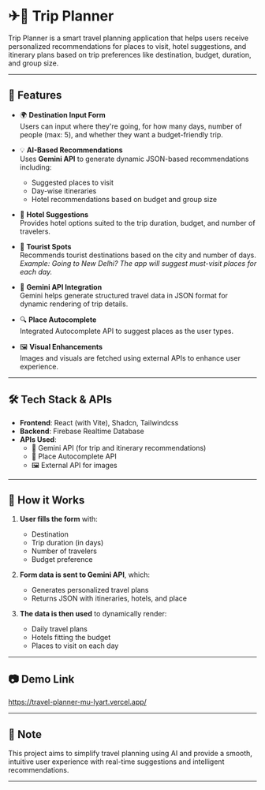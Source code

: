 # ✈🧳 Trip Planner

Trip Planner is a smart travel planning application that helps users receive personalized recommendations for places to visit, hotel suggestions, and itinerary plans based on trip preferences like destination, budget, duration, and group size.

---

## 🚀 Features

- 🌍 **Destination Input Form**  
  Users can input where they're going, for how many days, number of people (max: 5), and whether they want a budget-friendly trip.

- 💡 **AI-Based Recommendations**  
  Uses **Gemini API** to generate dynamic JSON-based recommendations including:
  - Suggested places to visit
  - Day-wise itineraries
  - Hotel recommendations based on budget and group size

- 🏨 **Hotel Suggestions**  
  Provides hotel options suited to the trip duration, budget, and number of travelers.

- 📍 **Tourist Spots**  
  Recommends tourist destinations based on the city and number of days.  
  _Example: Going to New Delhi? The app will suggest must-visit places for each day._

- 🧠 **Gemini API Integration**  
  Gemini helps generate structured travel data in JSON format for dynamic rendering of trip details.

- 🔍 **Place Autocomplete**  
  Integrated Autocomplete API to suggest places as the user types.

- 🖼️ **Visual Enhancements**  
  Images and visuals are fetched using external APIs to enhance user experience.

---

## 🛠️ Tech Stack & APIs

- **Frontend**: React (with Vite), Shadcn, Tailwindcss
- **Backend**: Firebase Realtime Database
- **APIs Used**:
  - 🌟 Gemini API (for trip and itinerary recommendations)
  - 🔄 Place Autocomplete API
  - 🖼️ External API for images

---

## 📌 How it Works

1. **User fills the form** with:
   - Destination
   - Trip duration (in days)
   - Number of travelers 
   - Budget preference 

2. **Form data is sent to Gemini API**, which:
   - Generates personalized travel plans
   - Returns JSON with itineraries, hotels, and place

3. **The data is then used** to dynamically render:
   - Daily travel plans
   - Hotels fitting the budget
   - Places to visit on each day

---

## 📷 Demo Link

https://travel-planner-mu-lyart.vercel.app/

---

## 📌 Note

This project aims to simplify travel planning using AI and provide a smooth, intuitive user experience with real-time suggestions and intelligent recommendations.

---


